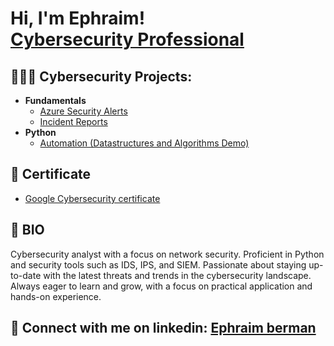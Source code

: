 <h1>Hi, I'm Ephraim! <br/> <a href="http://www.linkedin.com/in/ephraim-berman-30a13b317">Cybersecurity Professional</a></h1>

<h2> 🧑🏼‍💻 Cybersecurity Projects:</h2>

- <b>Fundamentals </b>
  - [Azure Security Alerts](https://github.com/Ephra-1-m/AzureVM-Monitor/blob/a7ced3f72f46cf081f4d881f18fac3f62fe8b1de/README.md)
  - [Incident Reports](https://github.com/joshmadakor1/Algorithms-Practice) 
   <!-- <b>PowerShell</b>-->
- <b>Python</b>
  - [Automation (Datastructures and Algorithms Demo)](https://github.com/joshmadakor1/Package-Delivery-Pathfinding-Algorithm)

<h2> 📜 Certificate </h2>

- [Google Cybersecurity certificate](https://coursera.org/verify/professional-cert/QIL4SC6G4ORN)
<h2> 📓 BIO </h2>
Cybersecurity analyst with a focus on network security. Proficient in Python and security tools such as IDS, IPS, and SIEM.
Passionate about staying up-to-date with the latest threats and trends in the cybersecurity landscape. Always eager to learn and grow, 
with a focus on practical application and hands-on experience.


<h2> 🤳 Connect with me on linkedin: <a href="http://www.linkedin.com/in/ephraim-berman-30a13b317">Ephraim berman</a></h2>

<!--[<img align="left" alt="Ephraim berman| LinkedIn" width="22px" src="http://www.linkedin.com/in/ephraim-berman-30a13b317" />][linkedin] -->

 <!-- [linkedin]: www.linkedin.com/in/ephraim-berman-30a13b317 -->

